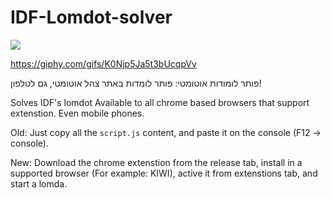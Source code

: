 # IDF-Lomdot-solver

![](https://media2.giphy.com/media/v1.Y2lkPTc5MGI3NjExNDg2YzZmOWU5NjFlNmRjNTVkYTVkYjdmYjNiNzlhZDkwZGIzZjc0NiZlcD12MV9pbnRlcm5hbF9naWZzX2dpZklkJmN0PWc/K0Njp5Ja5t3bUcqpVv/giphy.gif)

https://giphy.com/gifs/K0Njp5Ja5t3bUcqpVv

פותר לומודות אוטומטי:
פותר לומדות באתר צהל אוטומטי, גם לטלפון!


Solves IDF's lomdot
Available to all chrome based browsers that support extenstion. Even mobile phones.

Old:
Just copy all the `script.js` content, and paste it on the console (F12 -> console).


New:
Download the chrome extenstion from the release tab, install in a supported browser (For example: KIWI), active it from extenstions tab, and start a lomda.
